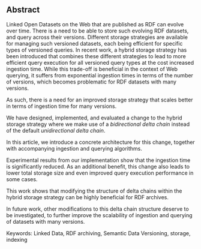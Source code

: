 ## Abstract
<!-- Context      -->
Linked Open Datasets on the Web that are published as RDF can evolve over time.
There is a need to be able to store such evolving RDF datasets,
and query across their versions.
Different storage strategies are available for managing such versioned datasets,
each being efficient for specific types of versioned queries.
In recent work, a hybrid storage strategy has been introduced that combines these different strategies
to lead to more efficient query execution for all versioned query types at the cost increased ingestion time.
While this trade-off is beneficial in the context of Web querying,
it suffers from exponential ingestion times in terms of the number of versions,
which becomes problematic for RDF datasets with many versions.
<!-- Need         -->
As such, there is a need for an improved storage strategy that scales better in terms of ingestion time for many versions.
<!-- Task         -->
We have designed, implemented, and evaluated a change to the hybrid storage strategy
where we make use of a _bidirectional delta chain_
instead of the default _unidirectional delta chain_.
<!-- Object       -->
In this article,
we introduce a concrete architecture for this change,
together with accompanying ingestion and querying algorithms.
<!-- Findings     -->
Experimental results from our implementation
show that the ingestion time is significantly reduced.
As an additional benefit,
this change also leads to lower total storage size and even improved query execution performance in some cases.
<!-- Conclusion   -->
This work shows that modifying the structure of delta chains within the hybrid storage strategy
can be highly beneficial for RDF archives.
<!-- Perspectives -->
In future work,
other modifications to this delta chain structure deserve to be investigated,
to further improve the scalability of ingestion and querying of datasets with many versions.

<span id="keywords"><span class="title">Keywords:</span> Linked Data, RDF archiving, Semantic Data Versioning, storage, indexing</span>
